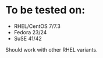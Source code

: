 # To be tested on: 
* RHEL/CentOS 7/7.3
* Fedora 23/24
* SuSE 41/42

Should work with other RHEL variants.


